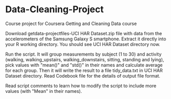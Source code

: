 # Data-Cleaning-Project
Course project for Coursera Getting and Cleaning Data course

Download getdata-projectfiles-UCI HAR Dataset.zip file with data from the accelerometers of the Samsung Galaxy S smartphone. Extract it directly into your R working directory. You should see UCI HAR Dataset directory now.

Run the script. It will group measurements by subject (1 to 30) and activity (walking, walking_upstairs, walking_downstairs, sitting, standing and lying), pick values with "mean()" and "std()" in their names and calculate
average for each group. Then it will write the result to a file tidy_data.txt in UCI HAR Dataset directory.
Read Codebook file for the details of output file format.

Read script comments to learn how to modify the script to include more values (with "Mean" in their names).
